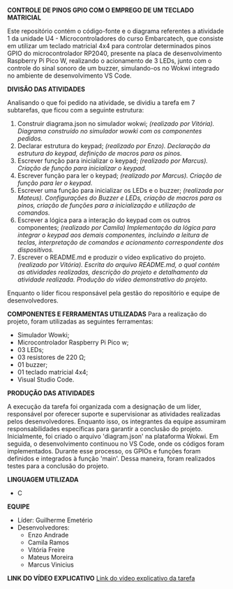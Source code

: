 **CONTROLE DE PINOS GPIO COM O EMPREGO DE UM TECLADO MATRICIAL**

Este repositório contém o código-fonte e o diagrama referentes a atividade 1 da unidade U4 - Microcontroladores do curso Embarcatech, que consiste em utilizar um teclado matricial 4x4 para controlar determinados pinos GPIO do microcontrolador RP2040, presente na placa de desenvolvimento Raspberry Pi Pico W, realizando o acionamento de 3 LEDs, junto com o controle do sinal sonoro de um buzzer, simulando-os no Wokwi integrado no ambiente de desenvolvimento VS Code.

**DIVISÃO DAS ATIVIDADES**

Analisando o que foi pedido na atividade, se dividiu a tarefa em 7 subtarefas, que ficou com a seguinte estrutura:

1. Construir diagrama.json no simulador wokwi; *(realizado por Vitória).*
	*Diagrama construído no simulador wowki com os componentes pedidos.*
2. Declarar estrutura do keypad; *(realizado por Enzo).*
   *Declaração da estrutura do keypad, definição de macros para os pinos.*
3. Escrever função para inicializar o keypad; *(realizado por Marcus).*
    *Criação de função para inicializar o keypad.*
4. Escrever função para ler o keypad; *(realizado por Marcus).*
    *Criação de função para ler o keypad.*
5. Escrever uma função para inicializar os LEDs e o buzzer; *(realizada por Mateus).*
    *Configurações do Buzzer e LEDs, criação de macros para os pinos, criação de funções para a inicialização e utilização de comandos.*
6. Escrever a lógica para a interação do keypad com os outros componentes; *(realizado por Camila)*
    *Implementação da lógica para integrar o keypad aos demais componentes, incluindo a leitura de teclas, interpretação de comandos e acionamento correspondente dos dispositivos.*
7. Escrever o README.md e produzir o vídeo explicativo do projeto. *(realizado por Vitória).*
    *Escrita do arquivo README.md, o qual contém as atividades realizadas, descrição do projeto e detalhamento da atividade realizada. Produção do vídeo demonstrativo do projeto.*
    
Enquanto o líder ficou responsável pela gestão do repositório e equipe de desenvolvedores.

**COMPONENTES E FERRAMENTAS UTILIZADAS**
	Para a realização do projeto, foram utilizadas as seguintes ferramentas:
- Simulador Wowki;
- Microcontrolador Raspberry Pi Pico w;
- 03 LEDs;
- 03 resistores de 220 Ω;
- 01 buzzer;
- 01 teclado matricial 4x4;
- Visual Studio Code.


**PRODUÇÃO DAS ATIVIDADES** 

A execução da tarefa foi organizada com a designação de um líder, responsável por oferecer suporte e supervisionar as atividades realizadas pelos desenvolvedores. Enquanto isso, os integrantes da equipe assumiram responsabilidades específicas para garantir a conclusão do projeto.
Inicialmente, foi criado o arquivo 'diagram.json' na plataforma Wokwi. Em seguida, o desenvolvimento continuou no VS Code, onde os códigos foram implementados. Durante esse processo, os GPIOs e funções foram definidos e integrados à função 'main'. Dessa maneira, foram realizados testes para a conclusão do projeto.

**LINGUAGEM UTILIZADA**
- C

**EQUIPE**
- Líder: Guilherme Emetério
- Desenvolvedores:
    - Enzo Andrade
    - Camila Ramos
    - Vitória Freire
    - Mateus Moreira
    - Marcus Vinicius
    
**LINK DO VÍDEO EXPLICATIVO**
[Link do vídeo explicativo da tarefa](https://drive.google.com/file/d/1frVzFqhg3fgUrVjR60DcZGbXYbhV1cLV/view?usp=sharing)
